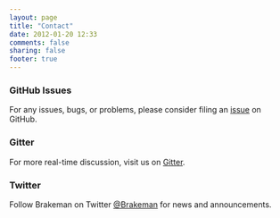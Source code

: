 ```yaml
---
layout: page
title: "Contact"
date: 2012-01-20 12:33
comments: false
sharing: false
footer: true
---
```


### GitHub Issues

For any issues, bugs, or problems, please consider filing an [issue](https://github.com/presidentbeef/brakeman/issues) on GitHub.

### Gitter

For more real-time discussion, visit us on [Gitter](https://gitter.im/presidentbeef/brakeman).

### Twitter

Follow Brakeman on Twitter [@Brakeman](http://twitter.com/brakeman) for news and announcements.
